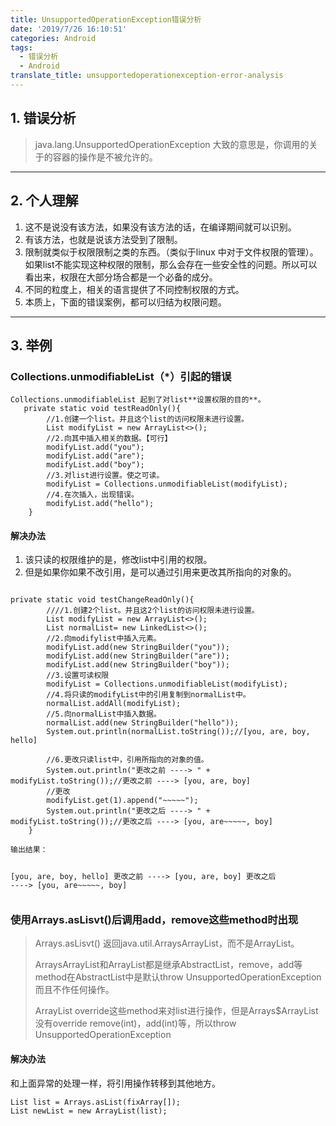 ```yaml
---
title: UnsupportedOperationException错误分析
date: '2019/7/26 16:10:51'
categories: Android
tags:
  - 错误分析
  - Android
translate_title: unsupportedoperationexception-error-analysis
---
```

## 1. 错误分析 ##
>java.lang.UnsupportedOperationException 大致的意思是，你调用的关于的容器的操作是不被允许的。
<!--more-->
---------------------------------------
## 2. 个人理解 ##
1. 这不是说没有该方法，如果没有该方法的话，在编译期间就可以识别。 
2. 有该方法，也就是说该方法受到了限制。 
3. 限制就类似于权限限制之类的东西。（类似于linux 中对于文件权限的管理）。如果list不能实现这种权限的限制，那么会存在一些安全性的问题。所以可以看出来，权限在大部分场合都是一个必备的成分。 
4. 不同的粒度上，相关的语言提供了不同控制权限的方式。 
5. 本质上，下面的错误案例，都可以归结为权限问题。 
---------------------------------------
## 3. 举例 ##
### Collections.unmodifiableList（*）引起的错误 ###

<pre><code>Collections.unmodifiableList 起到了对list**设置权限的目的**。
   private static void testReadOnly(){
        //1.创建一个list。并且这个list的访问权限未进行设置。
        List<String> modifyList = new ArrayList<>(); 
        //2.向其中插入相关的数据。【可行】
        modifyList.add("you");
        modifyList.add("are");
        modifyList.add("boy");
        //3.对list进行设置。使之可读。
        modifyList = Collections.unmodifiableList(modifyList);
        //4.在次插入，出现错误。
        modifyList.add("hello");
    }
</pre></code>

#### 解决办法 ####
1. 该只读的权限维护的是，修改list中引用的权限。 
2. 但是如果你如果不改引用，是可以通过引用来更改其所指向的对象的。
<pre><code>
private static void testChangeReadOnly(){
        ////1.创建2个list。并且这2个list的访问权限未进行设置。
        List<StringBuilder> modifyList = new ArrayList<>(); 
        List<StringBuilder> normalList= new LinkedList<>();
        //2.向modifylist中插入元素。
        modifyList.add(new StringBuilder("you"));
        modifyList.add(new StringBuilder("are"));
        modifyList.add(new StringBuilder("boy"));
        //3.设置可读权限
        modifyList = Collections.unmodifiableList(modifyList);
        //4.将只读的modifyList中的引用复制到normalList中。
        normalList.addAll(modifyList);
        //5.向normalList中插入数据。
        normalList.add(new StringBuilder("hello"));
        System.out.println(normalList.toString());//[you, are, boy, hello]

        //6.更改只读list中，引用所指向的对象的值。
        System.out.println("更改之前 ----> " + modifyList.toString());//更改之前 ----> [you, are, boy]
        //更改
        modifyList.get(1).append("~~~~~");
        System.out.println("更改之后 ----> " + modifyList.toString());//更改之后 ----> [you, are~~~~~, boy]
    } 
</pre></code><pre><code>输出结果：
[you, are, boy, hello]
更改之前 ----> [you, are, boy]
更改之后 ----> [you, are~~~~~, boy]
</pre></code>
### 使用Arrays.asLisvt()后调用add，remove这些method时出现 ### 
> Arrays.asLisvt() 返回java.util.ArraysArrayList，而不是ArrayList。
> 
> ArraysArrayList和ArrayList都是继承AbstractList，remove，add等method在AbstractList中是默认throw   UnsupportedOperationException而且不作任何操作。
> 
> ArrayList override这些method来对list进行操作，但是Arrays$ArrayList没有override remove(int)，add(int)等，所以throw UnsupportedOperationException

#### 解决办法 ####
和上面异常的处理一样，将引用操作转移到其他地方。
<pre><code>List list = Arrays.asList(fixArray[]);
List newList = new ArrayList(list); 
</pre></code>
